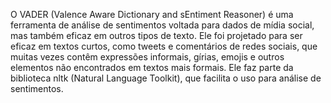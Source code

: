 O VADER (Valence Aware Dictionary and sEntiment Reasoner) é uma ferramenta de análise de sentimentos voltada para dados de mídia social, mas também eficaz em outros tipos de texto. Ele foi projetado para ser eficaz em textos curtos, como tweets e comentários de redes sociais, que muitas vezes contêm expressões informais, gírias, emojis e outros elementos não encontrados em textos mais formais. Ele faz parte da biblioteca nltk (Natural Language Toolkit), que facilita o uso para análise de sentimentos.
